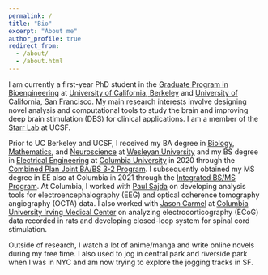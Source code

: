 ```yaml
---
permalink: /
title: "Bio"
excerpt: "About me"
author_profile: true
redirect_from: 
  - /about/
  - /about.html
---
```


I am currently a first-year PhD student in the [Graduate Program in Bioengineering](https://bioegrad.berkeley.edu/) at [University of California,  Berkeley](https://www.berkeley.edu/) and [University of California, San Francisco](https://www.ucsf.edu/). My main research interests involve designing novel analysis and computational tools to study the brain and improving deep brain stimulation (DBS) for clinical applications. I am a member of the [Starr Lab](https://starrlab.ucsf.edu/) at UCSF.

Prior to UC Berkeley and UCSF, I received my BA degree in [Biology](https://www.wesleyan.edu/bio/), [Mathematics](https://www.wesleyan.edu/mathcs/math/index.html), and [Neuroscience](https://www.wesleyan.edu/nsb/) at [Wesleyan University](https://www.wesleyan.edu/) and my BS degree in [Electrical Engineering](https://www.ee.columbia.edu/) at [Columbia University](https://www.columbia.edu/) in 2020 through the [Combined Plan Joint BA/BS 3-2 Program](https://undergrad.admissions.columbia.edu/apply/combined-plan). I subsequently obtained my MS degree in EE also at Columbia in 2021 through the [Integrated BS/MS Program](https://www.ee.columbia.edu/integrated-ee-bsms-program). At Columbia, I worked with [Paul Sajda](https://liinc.bme.columbia.edu/author/paulsajda/) on developing analysis tools for electroencephalography (EEG) and optical coherence tomography angiography (OCTA) data. I also worked with [Jason Carmel](https://www.weinberg.cuimc.columbia.edu/research/movement-recovery-laboratory) at [Columbia University Irving Medical Center](https://www.cuimc.columbia.edu/) on analyzing electrocorticography (ECoG) data recorded in rats and developing closed-loop system for spinal cord stimulation. 

Outside of research, I watch a lot of anime/manga and write online novels during my free time. I also used to jog in central park and riverside park when I was in NYC and am now trying to explore the jogging tracks in SF.